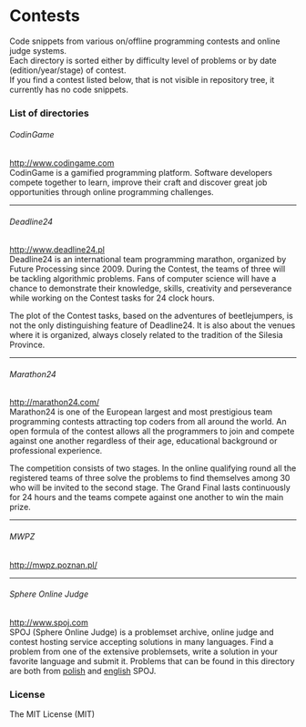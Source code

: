 # Contests  
Code snippets from various on/offline programming contests and online judge systems.  
Each directory is sorted either by difficulty level of problems or by date (edition/year/stage) of contest.  
If you find a contest listed below, that is not visible in repository tree, it currently has no code snippets.

### List of directories

###### CodinGame
http://www.codingame.com  
CodinGame is a gamified programming platform. Software developers compete together to learn, improve their craft and discover great job opportunities through online programming challenges.

---
###### Deadline24
http://www.deadline24.pl  
Deadline24 is an international team programming marathon, organized by Future Processing since 2009. During the Contest, the teams of three will be tackling algorithmic problems. Fans of computer science will have a chance to demonstrate their knowledge, skills, creativity and perseverance while working on the Contest tasks for 24 clock hours.

The plot of the Contest tasks, based on the adventures of beetlejumpers, is not the only distinguishing feature of Deadline24. It is also about the venues where it is organized, always closely related to the tradition of the Silesia Province.

---
###### Marathon24
http://marathon24.com/  
Marathon24 is one of the European largest and most prestigious team programming contests attracting top coders from all around the world. An open formula of the contest allows all the programmers to join and compete against one another regardless of their age, educational background or professional experience.

The competition consists of two stages. In the online qualifying round all the registered teams of three solve the problems to find themselves among 30 who will be invited to the second stage. The Grand Final lasts continuously for 24 hours and the teams compete against one another to win the main prize. 

---
###### MWPZ
http://mwpz.poznan.pl/

---
###### Sphere Online Judge
http://www.spoj.com  
SPOJ (Sphere Online Judge) is a problemset archive, online judge and contest hosting service accepting solutions in many languages. Find a problem from one of the extensive problemsets, write a solution in your favorite language and submit it. Problems that can be found in this directory are both from [polish](http://www.pl.spoj.com) and [english](http://www.spoj.com) SPOJ.

### License
The MIT License (MIT)
